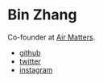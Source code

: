 # Bin Zhang

Co-founder at [Air Matters](https://air-matters.com).

- [github](https://github.com/eternityz)
- [twitter](http://twitter.com/ximigen)
- [instagram](http://instagram.com/eternityz)
